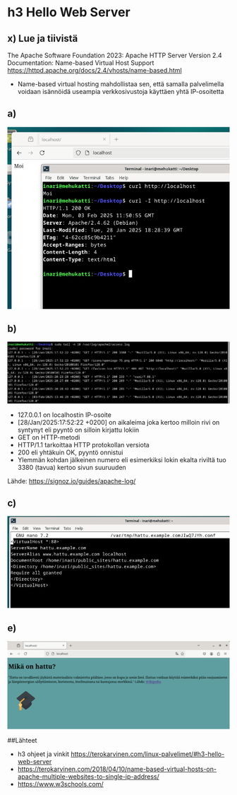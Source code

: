 # h3 Hello Web Server

## x) Lue ja tiivistä

The Apache Software Foundation 2023: Apache HTTP Server Version 2.4 Documentation: Name-based Virtual Host Support https://httpd.apache.org/docs/2.4/vhosts/name-based.html

- Name-based virtual hosting mahdollistaa sen, että samalla palvelimella voidaan isännöidä useampia verkkosivustoja käyttäen yhtä IP-osoitetta

## a) 

![Localhost](localhost2.PNG)

## b)

![Log](accesslog.PNG)


- 127.0.0.1 on localhostin IP-osoite
- [28/Jan/2025:17:52:22 +0200] on aikaleima joka kertoo milloin rivi on syntynyt eli pyyntö on silloin kirjattu lokiin
- GET on HTTP-metodi
- HTTP/1.1 tarkoittaa HTTP protokollan versiota
- 200 eli yhtäkuin OK, pyyntö onnistui
- Ylemmän kohdan jälkeinen numero eli esimerkiksi lokin ekalta riviltä tuo 3380 (tavua) kertoo sivun suuruuden

Lähde: https://signoz.io/guides/apache-log/

## c)

![Asetustiedosto](hattu2.PNG)

## e)

![Hattu](hattusivu.PNG)



##Lähteet

- h3 ohjeet ja vinkit https://terokarvinen.com/linux-palvelimet/#h3-hello-web-server
- https://terokarvinen.com/2018/04/10/name-based-virtual-hosts-on-apache-multiple-websites-to-single-ip-address/
- https://www.w3schools.com/
